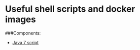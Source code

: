 # Useful shell scripts and docker images

###Components:

* [Java 7 script](https://github.com/vlsidlyarevich/docker/blob/master/shells/java7/README.md)
